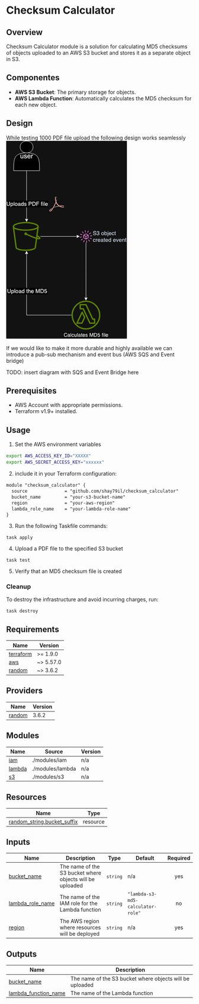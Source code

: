 # Checksum Calculator

## Overview

Checksum Calculator module is a solution for calculating MD5 checksums of objects
uploaded to an AWS S3 bucket and stores it as a separate object in S3.

## Componentes

- **AWS S3 Bucket**: The primary storage for objects.
- **AWS Lambda Function**: Automatically calculates the MD5 checksum for each new object.

## Design

While testing 1000 PDF file upload the following design works seamlessly
![img.png](images/img.png)

If we would like to make it more durable and highly available we can introduce a pub-sub mechanism and event bus (AWS SQS and Event bridge)

TODO: insert diagram with SQS and Event Bridge here


## Prerequisites

- AWS Account with appropriate permissions.
- Terraform v1.9+ installed.

## Usage

1. Set the AWS environment variables

```bash
export AWS_ACCESS_KEY_ID="XXXXX"
export AWS_SECRET_ACCESS_KEY="xxxxxx"
```

2. include it in your Terraform configuration:

```hcl
module "checksum_calculator" {
  source              = "github.com/shay79il/checksum_calculator"
  bucket_name         = "your-s3-bucket-name"
  region              = "your-aws-region"
  lambda_role_name    = "your-lambda-role-name"
}
```

3. Run the following Taskfile commands:
```taskfile
task apply
```

4. Upload a PDF file to the specified S3 bucket
```taskfile
task test
```

5. Verify that an MD5 checksum file is created


### Cleanup

To destroy the infrastructure and avoid incurring charges, run:
```taskfile
task destroy
```

<!-- BEGIN_TF_DOCS -->
## Requirements

| Name | Version |
|------|---------|
| <a name="requirement_terraform"></a> [terraform](#requirement\_terraform) | >= 1.9.0 |
| <a name="requirement_aws"></a> [aws](#requirement\_aws) | ~> 5.57.0 |
| <a name="requirement_random"></a> [random](#requirement\_random) | ~> 3.6.2 |

## Providers

| Name | Version |
|------|---------|
| <a name="provider_random"></a> [random](#provider\_random) | 3.6.2 |

## Modules

| Name | Source | Version |
|------|--------|---------|
| <a name="module_iam"></a> [iam](#module\_iam) | ./modules/iam | n/a |
| <a name="module_lambda"></a> [lambda](#module\_lambda) | ./modules/lambda | n/a |
| <a name="module_s3"></a> [s3](#module\_s3) | ./modules/s3 | n/a |

## Resources

| Name | Type |
|------|------|
| [random_string.bucket_suffix](https://registry.terraform.io/providers/hashicorp/random/latest/docs/resources/string) | resource |

## Inputs

| Name | Description | Type | Default | Required |
|------|-------------|------|---------|:--------:|
| <a name="input_bucket_name"></a> [bucket\_name](#input\_bucket\_name) | The name of the S3 bucket where objects will be uploaded | `string` | n/a | yes |
| <a name="input_lambda_role_name"></a> [lambda\_role\_name](#input\_lambda\_role\_name) | The name of the IAM role for the Lambda function | `string` | `"lambda-s3-md5-calculator-role"` | no |
| <a name="input_region"></a> [region](#input\_region) | The AWS region where resources will be deployed | `string` | n/a | yes |

## Outputs

| Name | Description |
|------|-------------|
| <a name="output_bucket_name"></a> [bucket\_name](#output\_bucket\_name) | The name of the S3 bucket where objects will be uploaded |
| <a name="output_lambda_function_name"></a> [lambda\_function\_name](#output\_lambda\_function\_name) | The name of the Lambda function |
<!-- END_TF_DOCS -->